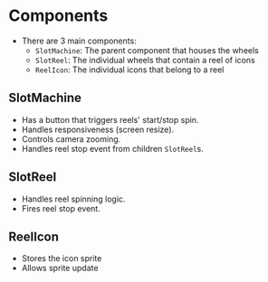 # Components

- There are 3 main components:
  - `SlotMachine`: The parent component that houses the wheels
  - `SlotReel`: The individual wheels that contain a reel of icons
  - `ReelIcon`: The individual icons that belong to a reel

## SlotMachine

- Has a button that triggers reels' start/stop spin.
- Handles responsiveness (screen resize).
- Controls camera zooming.
- Handles reel stop event from children `SlotReel`s.

## SlotReel

- Handles reel spinning logic.
- Fires reel stop event.

## ReelIcon

- Stores the icon sprite
- Allows sprite update
